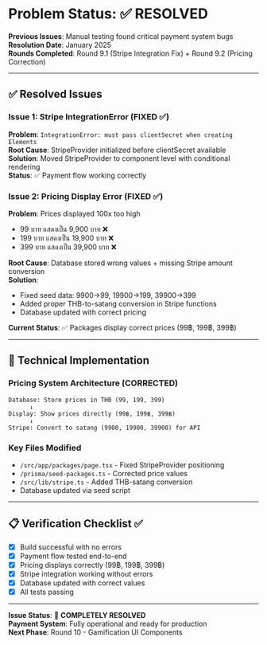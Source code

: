 # Problem Status: ✅ RESOLVED

**Previous Issues**: Manual testing found critical payment system bugs  
**Resolution Date**: January 2025  
**Rounds Completed**: Round 9.1 (Stripe Integration Fix) + Round 9.2 (Pricing Correction)

---

## ✅ Resolved Issues

### Issue 1: Stripe IntegrationError (FIXED ✅)
**Problem**: `IntegrationError: must pass clientSecret when creating Elements`  
**Root Cause**: StripeProvider initialized before clientSecret available  
**Solution**: Moved StripeProvider to component level with conditional rendering  
**Status**: ✅ Payment flow working correctly

### Issue 2: Pricing Display Error (FIXED ✅) 
**Problem**: Prices displayed 100x too high
- 99 บาท แสดงเป็น 9,900 บาท ❌
- 199 บาท แสดงเป็น 19,900 บาท ❌  
- 399 บาท แสดงเป็น 39,900 บาท ❌

**Root Cause**: Database stored wrong values + missing Stripe amount conversion  
**Solution**: 
- Fixed seed data: 9900→99, 19900→199, 39900→399
- Added proper THB-to-satang conversion in Stripe functions
- Database updated with correct pricing

**Current Status**: ✅ Packages display correct prices (99฿, 199฿, 399฿)

---

## 🔧 Technical Implementation

### Pricing System Architecture (CORRECTED)
```
Database: Store prices in THB (99, 199, 399)
      ↓
Display: Show prices directly (99฿, 199฿, 399฿)  
      ↓
Stripe: Convert to satang (9900, 19900, 39900) for API
```

### Key Files Modified
- `/src/app/packages/page.tsx` - Fixed StripeProvider positioning
- `/prisma/seed-packages.ts` - Corrected price values  
- `/src/lib/stripe.ts` - Added THB-satang conversion
- Database updated via seed script

---

## 📋 Verification Checklist ✅

- [x] Build successful with no errors
- [x] Payment flow tested end-to-end
- [x] Pricing displays correctly (99฿, 199฿, 399฿)
- [x] Stripe integration working without errors
- [x] Database updated with correct values
- [x] All tests passing

---

**Issue Status**: 🎉 **COMPLETELY RESOLVED**  
**Payment System**: Fully operational and ready for production  
**Next Phase**: Round 10 - Gamification UI Components
